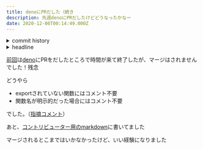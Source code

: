 ```yaml
---
title: denoにPRだした（続き
description: 先週denoにPRだしたけどどうなったかなー
date: 2020-12-06T00:14:49.000Z
---
```

<!-- history area start -->
<details><summary>commit history</summary><div><ol>

</ol></div></details>
<!-- history area end -->
<!-- toc area start -->
<details><summary>headline</summary><div>

<!-- toc -->



<!-- tocstop -->

</div></details>

<!-- toc area end -->

[前回](https://kajirikajiri.netlify.app/20201129213351/)は[deno](https://github.com/denoland/deno)にPRをだしたところで時間が来て終了したが、マージはされませんでした！残念

どうやら

- exportされていない関数にはコメント不要
- 関数名が明示的だった場合にはコメント不要

でした。（[指摘コメント](https://github.com/denoland/deno/pull/8542#issuecomment-736550332)）

あと、[コントリビューター用のmarkdown](https://github.com/denoland/deno/blob/master/docs/contributing/style_guide.md#use-jsdoc-for-exported-symbols)に書いてました

マージされるとこまではいかなかったけど、いい経験になりました

